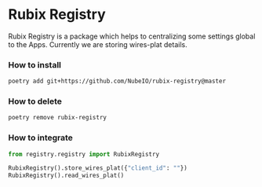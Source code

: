# Rubix Registry

Rubix Registry is a package which helps to centralizing some settings global to the Apps. Currently we are storing 
wires-plat details.

### How to install

```bash
poetry add git+https://github.com/NubeIO/rubix-registry@master
```

### How to delete

```bash
poetry remove rubix-registry
```

### How to integrate

```python
from registry.registry import RubixRegistry

RubixRegistry().store_wires_plat({"client_id": ""})
RubixRegistry().read_wires_plat()
```
